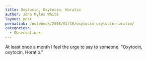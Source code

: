 ```yaml
---
title: Oxytocin, Oxytocin, Horatio
author: John Myles White
layout: post
permalink: /notebook/2008/01/10/oxytocin-oxytocin-horatio/
categories:
  - Observations
---
```


At least once a month I feel the urge to say to someone, "Oxytocin, oxytocin, Horatio."
